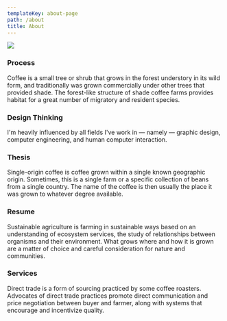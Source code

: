 ```yaml
---
templateKey: about-page
path: /about
title: About
---
```

![](/img/108566b2275a80713fef68496c2d9f0f.jpg)

### Process

Coffee is a small tree or shrub that grows in the forest understory in its wild form, and traditionally was grown commercially under other trees that provided shade. The forest-like structure of shade coffee farms provides habitat for a great number of migratory and resident species.

### Design Thinking

I'm heavily influenced by all fields I've work in — namely — graphic design, computer engineering, and human computer interaction.

### Thesis

Single-origin coffee is coffee grown within a single known geographic origin. Sometimes, this is a single farm or a specific collection of beans from a single country. The name of the coffee is then usually the place it was grown to whatever degree available.

### Resume

Sustainable agriculture is farming in sustainable ways based on an understanding of ecosystem services, the study of relationships between organisms and their environment. What grows where and how it is grown are a matter of choice and careful consideration for nature and communities.

### Services

Direct trade is a form of sourcing practiced by some coffee roasters. Advocates of direct trade practices promote direct communication and price negotiation between buyer and farmer, along with systems that encourage and incentivize quality.
